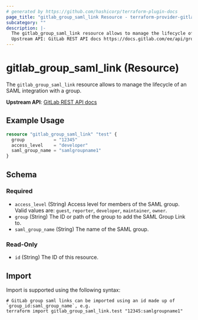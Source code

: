 ```yaml
---
# generated by https://github.com/hashicorp/terraform-plugin-docs
page_title: "gitlab_group_saml_link Resource - terraform-provider-gitlab"
subcategory: ""
description: |-
  The gitlab_group_saml_link resource allows to manage the lifecycle of an SAML integration with a group.
  Upstream API: GitLab REST API docs https://docs.gitlab.com/ee/api/groups.html#saml-group-links
---
```


# gitlab_group_saml_link (Resource)

The `gitlab_group_saml_link` resource allows to manage the lifecycle of an SAML integration with a group.

**Upstream API**: [GitLab REST API docs](https://docs.gitlab.com/ee/api/groups.html#saml-group-links)

## Example Usage

```terraform
resource "gitlab_group_saml_link" "test" {
  group           = "12345"
  access_level    = "developer"
  saml_group_name = "samlgroupname1"
}
```

<!-- schema generated by tfplugindocs -->
## Schema

### Required

- `access_level` (String) Access level for members of the SAML group. Valid values are: `guest`, `reporter`, `developer`, `maintainer`, `owner`.
- `group` (String) The ID or path of the group to add the SAML Group Link to.
- `saml_group_name` (String) The name of the SAML group.

### Read-Only

- `id` (String) The ID of this resource.

## Import

Import is supported using the following syntax:

```shell
# GitLab group saml links can be imported using an id made up of `group_id:saml_group_name`, e.g.
terraform import gitlab_group_saml_link.test "12345:samlgroupname1"
```
